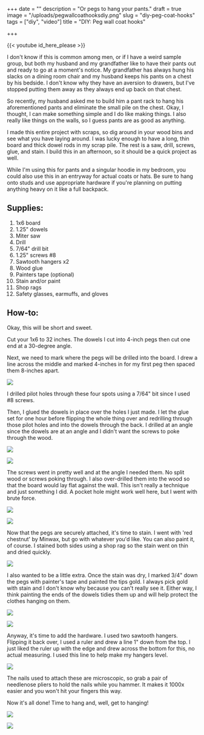 +++
date = ""
description = "Or pegs to hang your pants."
draft = true
image = "/uploads/pegwallcoathooksdiy.png"
slug = "diy-peg-coat-hooks"
tags = ["diy", "video"]
title = "DIY: Peg wall coat hooks"

+++

{{< youtube id_here_please >}}

I don't know if this is common among men, or if I have a weird sample group, but both my husband and my grandfather like to have their pants out and ready to go at a moment's notice. My grandfather has always hung his slacks on a dining room chair and my husband keeps his pants on a chest by his bedside. I don't know why they have an aversion to drawers, but I've stopped putting them away as they always end up back on that chest.

So recently, my husband asked me to build him a pant rack to hang his aforementioned pants and eliminate the small pile on the chest. Okay, I thought, I can make something simple and I do like making things. I also really like things on the walls, so I guess pants are as good as anything.

I made this entire project with scraps, so dig around in your wood bins and see what you have laying around. I was lucky enough to have a long, thin board and thick dowel rods in my scrap pile. The rest is a saw, drill, screws, glue, and stain. I build this in an afternoon, so it should be a quick project as well.

While I'm using this for pants and a singular hoodie in my bedroom, you could also use this in an entryway for actual coats or hats. Be sure to hang onto studs and use appropriate hardware if you're planning on putting anything heavy on it like a full backpack.

## Supplies:

 1. 1x6 board
 2. 1.25" dowels
 3. Miter saw
 4. Drill
 5. 7/64" drill bit
 6. 1.25" screws #8
 7. Sawtooth hangers x2
 8. Wood glue
 9. Painters tape (optional)
10. Stain and/or paint
11. Shop rags
12. Safety glasses, earmuffs, and gloves

## How-to:

Okay, this will be short and sweet.

Cut your 1x6 to 32 inches. The dowels I cut into 4-inch pegs then cut one end at a 30-degree angle.

Next, we need to mark where the pegs will be drilled into the board. I drew a line across the middle and marked 4-inches in for my first peg then spaced them 8-inches apart.

![](/uploads/pilot-holes-drilled-in.jpg)

I drilled pilot holes through these four spots using a 7/64" bit since I used #8 screws.

Then, I glued the dowels in place over the holes I just made. I let the glue set for one hour before flipping the whole thing over and redrilling through those pilot holes and into the dowels through the back. I drilled at an angle since the dowels are at an angle and I didn't want the screws to poke through the wood.

![](/uploads/pegs-glued-on-close-up.jpg)

![](/uploads/pegs-glued-on.jpg)

The screws went in pretty well and at the angle I needed them. No split wood or screws poking through. I also over-drilled them into the wood so that the board would lay flat against the wall. This isn't really a technique and just something I did. A pocket hole might work well here, but I went with brute force.

![](/uploads/with-4-nails-screwed-in.jpg)

![](/uploads/close-up-of-screw.jpg)

Now that the pegs are securely attached, it's time to stain. I went with 'red chestnut' by Minwax, but go with whatever you'd like. You can also paint it, of course. I stained both sides using a shop rag so the stain went on thin and dried quickly.

![](/uploads/peg-board-without-tape.jpg)

I also wanted to be a little extra. Once the stain was dry, I marked 3/4" down the pegs with painter's tape and painted the tips gold. I always pick gold with stain and I don't know why because you can't really see it. Either way, I think painting the ends of the dowels tidies them up and will help protect the clothes hanging on them.

![](/uploads/peg-board-with-tape.jpg)

![](/uploads/finished-pegs-board-close-up.jpg)

Anyway, it's time to add the hardware. I used two sawtooth hangers. Flipping it back over, I used a ruler and drew a line 1" down from the top. I just liked the ruler up with the edge and drew across the bottom for this, no actual measuring. I used this line to help make my hangers level.

![](/uploads/sawtooth-hanger-close-up.jpg)

The nails used to attach these are microscopic, so grab a pair of needlenose pliers to hold the nails while you hammer. It makes it 1000x easier and you won't hit your fingers this way.

Now it's all done! Time to hang and, well, get to hanging!

![](/uploads/finished-pant-rack-diy2.jpg)

![](/uploads/finished-pant-rack-diy.jpg)